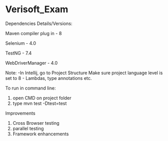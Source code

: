 # Verisoft_Exam

Dependencies Details/Versions:

Maven compiler plug in - 8

Selenium - 4.0

TestNG - 7.4

WebDriverManager - 4.0 



Note:
-In Intellij, go to Project Structure 
  Make sure project language level is set to 8 - Lambdas, type annotations etc.


To run in command line:
1. open CMD on project folder
2. type mvn test -Dtest=test

Improvements
1. Cross Browser testing
2. parallel testing
3. Framework enhancements
